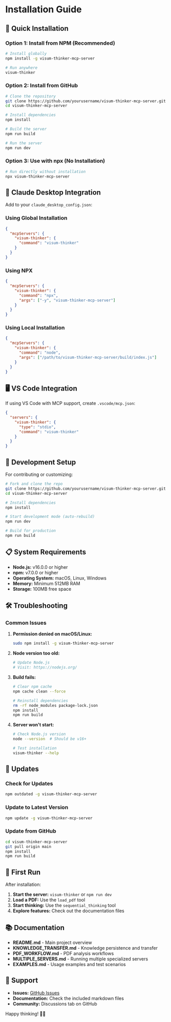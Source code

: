 # Installation Guide

## 🚀 Quick Installation

### Option 1: Install from NPM (Recommended)
```bash
# Install globally
npm install -g visum-thinker-mcp-server

# Run anywhere
visum-thinker
```

### Option 2: Install from GitHub
```bash
# Clone the repository
git clone https://github.com/yourusername/visum-thinker-mcp-server.git
cd visum-thinker-mcp-server

# Install dependencies
npm install

# Build the server
npm run build

# Run the server
npm run dev
```

### Option 3: Use with npx (No Installation)
```bash
# Run directly without installation
npx visum-thinker-mcp-server
```

## 🎯 Claude Desktop Integration

Add to your `claude_desktop_config.json`:

### Using Global Installation
```json
{
  "mcpServers": {
    "visum-thinker": {
      "command": "visum-thinker"
    }
  }
}
```

### Using NPX
```json
{
  "mcpServers": {
    "visum-thinker": {
      "command": "npx",
      "args": ["-y", "visum-thinker-mcp-server"]
    }
  }
}
```

### Using Local Installation
```json
{
  "mcpServers": {
    "visum-thinker": {
      "command": "node",
      "args": ["/path/to/visum-thinker-mcp-server/build/index.js"]
    }
  }
}
```

## 🖥️ VS Code Integration

If using VS Code with MCP support, create `.vscode/mcp.json`:

```json
{
  "servers": {
    "visum-thinker": {
      "type": "stdio",
      "command": "visum-thinker"
    }
  }
}
```

## 🔧 Development Setup

For contributing or customizing:

```bash
# Fork and clone the repo
git clone https://github.com/yourusername/visum-thinker-mcp-server.git
cd visum-thinker-mcp-server

# Install dependencies
npm install

# Start development mode (auto-rebuild)
npm run dev

# Build for production
npm run build
```

## 📋 System Requirements

- **Node.js:** v16.0.0 or higher
- **npm:** v7.0.0 or higher
- **Operating System:** macOS, Linux, Windows
- **Memory:** Minimum 512MB RAM
- **Storage:** 100MB free space

## 🛠️ Troubleshooting

### Common Issues

1. **Permission denied on macOS/Linux:**
   ```bash
   sudo npm install -g visum-thinker-mcp-server
   ```

2. **Node version too old:**
   ```bash
   # Update Node.js
   # Visit: https://nodejs.org/
   ```

3. **Build fails:**
   ```bash
   # Clear npm cache
   npm cache clean --force
   
   # Reinstall dependencies
   rm -rf node_modules package-lock.json
   npm install
   npm run build
   ```

4. **Server won't start:**
   ```bash
   # Check Node.js version
   node --version  # Should be v16+
   
   # Test installation
   visum-thinker --help
   ```

## 🔄 Updates

### Check for Updates
```bash
npm outdated -g visum-thinker-mcp-server
```

### Update to Latest Version
```bash
npm update -g visum-thinker-mcp-server
```

### Update from GitHub
```bash
cd visum-thinker-mcp-server
git pull origin main
npm install
npm run build
```

## 🌟 First Run

After installation:

1. **Start the server:** `visum-thinker` or `npm run dev`
2. **Load a PDF:** Use the `load_pdf` tool
3. **Start thinking:** Use the `sequential_thinking` tool
4. **Explore features:** Check out the documentation files

## 📚 Documentation

- **README.md** - Main project overview
- **KNOWLEDGE_TRANSFER.md** - Knowledge persistence and transfer
- **PDF_WORKFLOW.md** - PDF analysis workflows  
- **MULTIPLE_SERVERS.md** - Running multiple specialized servers
- **EXAMPLES.md** - Usage examples and test scenarios

## 🤝 Support

- **Issues:** [GitHub Issues](https://github.com/yourusername/visum-thinker-mcp-server/issues)
- **Documentation:** Check the included markdown files
- **Community:** Discussions tab on GitHub

Happy thinking! 🧠✨
